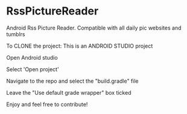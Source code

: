 RssPictureReader
================

Android Rss Picture Reader. Compatible with all daily pic websites and tumblrs


To CLONE the project: This is an ANDROID STUDIO project


Open Android studio

Select 'Open project'

Navigate to the repo and select the "build.gradle" file

Leave the "Use default grade wrapper" box ticked


Enjoy and feel free to contribute!
